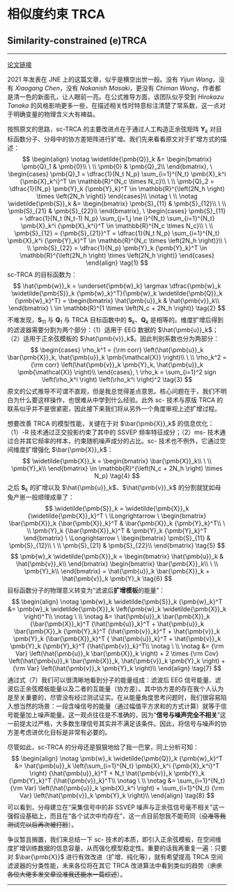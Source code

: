 # 相似度约束 TRCA
## Similarity-constrained (e)TRCA

---

[论文链接][sc-TRCA]

2021 年发表在 JNE 上的这篇文章，似乎是横空出世一般。没有 *Yijun Wang*，没有 *Xiaogang Chen*，没有 *Nakanish Masaki*，更没有 *Chiman Wong*，作者都是清一色的新面孔，让人眼前一亮。在公式推导方面，该团队似乎受到 *Hirokazu Tanaka* 的风格影响更多一些，在描述相关性时特意标注清楚了常系数，这一点对于明确变量的物理含义大有裨益。

按照原文的思路，sc-TRCA 的主要改进点在于通过人工构造正余弦矩阵 $\pmb{Y}_k$ 对目标函数分子、分母中的协方差矩阵进行扩增。我们先来看看原文对于扩增方式的描述：
$$
\begin{align}
\notag
\widetilde{\pmb{Q}}_k &= 
\begin{bmatrix}
\pmb{Q}_1 & \pmb{0}\\ \ \\
\pmb{0} & \pmb{Q}_2\\
\end{bmatrix}, \ 
\begin{cases}
\pmb{Q}_1 = \dfrac{1}{N_t N_p} \sum_{i=1}^{N_t} \pmb{X}_k^i {\pmb{X}_k^i}^T \in \mathbb{R}^{N_c \times N_c}\\
\ \\
\pmb{Q}_2 = \dfrac{1}{N_p} \pmb{Y}_k {\pmb{Y}_k}^T \in \mathbb{R}^{\left(2N_h \right) \times \left(2N_h \right)}
\end{cases}\\
\notag \ \\
\notag
\widetilde{\pmb{S}}_k &= 
\begin{bmatrix}
\pmb{S}_{11} & \pmb{S}_{12}\\ \ \\
\pmb{S}_{21} & \pmb{S}_{22}\\
\end{bmatrix}, \ 
\begin{cases}
\pmb{S}_{11} = \dfrac{1}{N_t (N_t-1) N_p} \sum_{j=1,j \ne i}^{N_t} \sum_{i=1}^{N_t} \pmb{X}_k^i {\pmb{X}_k^i}^T \in \mathbb{R}^{N_c \times N_c}\\
\ \\
\pmb{S}_{12} = {\pmb{S}_{21}}^T = \dfrac{1}{N_t N_p} \sum_{i=1}^{N_t} \pmb{X}_k^i {\pmb{Y}_k}^T \in \mathbb{R}^{N_c \times \left(2N_h \right)}\\
\ \\
\pmb{S}_{22} = \dfrac{1}{N_p} \pmb{Y}_k {\pmb{Y}_k}^T \in \mathbb{R}^{\left(2N_h \right) \times \left(2N_h \right)}
\end{cases}
\end{align}
\tag{1}
$$
sc-TRCA 的目标函数为：
$$
\hat{\pmb{w}}_k = \underset{\pmb{w}_k} \argmax \dfrac{\pmb{w}_k \widetilde{\pmb{S}}_k {\pmb{w}_k}^T}{\pmb{w}_k \widetilde{\pmb{Q}}_k {\pmb{w}_k}^T} = 
\begin{bmatrix}
\hat{\pmb{u}}_k & \hat{\pmb{v}}_k\\
\end{bmatrix} \ 
\in \mathbb{R}^{1 \times \left(N_c + 2N_h \right)}
\tag{2}
$$
不难发现，$\pmb{S}_{11}$ 与 $\pmb{Q}_1$ 与 TRCA 目标函数中的 $\pmb{S}_k$、$\pmb{Q}_k$ 是相等的。维度扩增后得到的滤波器需要分割为两个部分：（1）适用于 EEG 数据的 $\hat{\pmb{u}}_k$；（2）适用于正余弦模板的 $\hat{\pmb{v}}_k$。因此判别系数也分为两部分：
$$
\begin{cases}
\rho_k^1 = {\rm corr} \left(\hat{\pmb{u}}_k \bar{\pmb{X}}_k, \hat{\pmb{u}}_k \pmb{\mathcal{X}} \right)\\
\ \\
\rho_k^2 = {\rm corr} \left(\hat{\pmb{v}}_k \pmb{Y}_k, \hat{\pmb{u}}_k \pmb{\mathcal{X}} \right)\\
\end{cases}, \ \rho_k = \sum_{i=1}^2 sign \left(\rho_k^i \right) \left(\rho_k^i \right)^2
\tag{3}
$$
原文的公式推导不可谓不直观，但是我总觉得差点意思。核心问题在于，我们不明白为什么要这样操作，也很难从中学到什么经验。此外 sc- 技术与原版 TRCA 的联系似乎并不是很紧密，因此接下来我们将从另外一个角度审视上述扩增过程。

想要改善 TRCA 的模型性能，关键在于对 $\bar{\pmb{X}}_k$ 的信息优化：（1）-R 技术通过正交投影约束了其中的 SSVEP 频率特征成分；（2）ms- 技术通过合并其它频率的样本，约束随机噪声成分的占比。sc- 技术也不例外，它通过空间维度扩增强化 $\bar{\pmb{X}}_k$：
$$
\widetilde{\pmb{X}}_k = 
\begin{bmatrix}
\bar{\pmb{X}}_k\\ \ \\ \pmb{Y}_k\\
\end{bmatrix} \in \mathbb{R}^{\left(N_c + 2N_h \right) \times N_p}
\tag{4}
$$
之后 $\pmb{S}_k$ 的扩增以及 $\hat{\pmb{u}}_k$、$\hat{\pmb{v}}_k$ 的分割就犹如母兔产崽一般顺理成章了：
$$
\widetilde{\pmb{S}}_k = \widetilde{\pmb{X}}_k {\widetilde{\pmb{X}}_k}^T \ \Longrightarrow \ 
\begin{bmatrix}
\bar{\pmb{X}}_k {\bar{\pmb{X}}_k}^T & \bar{\pmb{X}}_k {\pmb{Y}_k}^T\\
\ \\
\pmb{Y}_k {\bar{\pmb{X}}_k}^T & \pmb{Y}_k {\pmb{Y}_k}^T
\end{bmatrix} \ \Longrightarrow \
\begin{bmatrix}
\pmb{S}_{11} & \pmb{S}_{12}\\
\ \\
\pmb{S}_{21} & \pmb{S}_{22}\\
\end{bmatrix}
\tag{5}
$$
$$
\pmb{w}_k \widetilde{\pmb{X}}_k = 
\begin{bmatrix}
\hat{\pmb{u}}_k & \hat{\pmb{v}}_k\\
\end{bmatrix}
\begin{bmatrix}
\bar{\pmb{X}}_k\\ \ \\ \pmb{Y}_k\\
\end{bmatrix} = \hat{\pmb{u}}_k \bar{\pmb{X}}_k + \hat{\pmb{v}}_k \pmb{Y}_k
\tag{6}
$$
目标函数分子的物理意义转变为“滤波后**扩增模板**的能量”：
$$
\begin{align}
\notag
\pmb{w}_k \widetilde{\pmb{S}}_k {\pmb{w}_k}^T &= \pmb{w}_k \widetilde{\pmb{X}}_k \left(\pmb{w}_k \widetilde{\pmb{X}}_k \right)^T\\
\notag \ \\
\notag
&= \hat{\pmb{u}}_k \bar{\pmb{X}}_k {\bar{\pmb{X}}_k}^T {\hat{\pmb{u}}_k}^T + \hat{\pmb{u}}_k \bar{\pmb{X}}_k {\pmb{Y}_k}^T {\hat{\pmb{v}}_k}^T + \hat{\pmb{v}}_k \pmb{Y}_k {\bar{\pmb{X}}_k}^T { \hat{\pmb{u}}_k}^T + \hat{\pmb{v}}_k \pmb{Y}_k {\pmb{Y}_k}^T {\hat{\pmb{v}}_k}^T\\
\notag \ \\
\notag
&= {\rm Var} \left(\hat{\pmb{u}}_k \bar{\pmb{X}}_k \right) + 2 \times {\rm Cov} \left(\hat{\pmb{u}}_k \bar{\pmb{X}}_k, \hat{\pmb{v}}_k \pmb{Y}_k \right) + {\rm Var} \left(\hat{\pmb{v}}_k \pmb{Y}_k \right)\\
\end{align}
\tag{7}
$$
通过式（7）我们可以很清晰地看到分子的能量组成：滤波后 EEG 信号能量、滤波后正余弦模板能量以及二者的互能量（协方差）。其中协方差的存在我个人认为是至关重要的，尽管没有经过测试证实。在从能量角度思考问题时，我们很容易陷入想当然的场景：一段含噪信号的能量（通过幅值平方求和的方式计算）就等于信号能量加上噪声能量。这一观点往往是不准确的，因为“**信号与噪声完全不相关**”这一前提太过严格，大多数生理信号其实并不满足该条件。因此，将信号与噪声的协方差考虑进优化目标是非常有必要的。

尽管如此，sc-TRCA 的分母还是狠狠地给了我一巴掌，同上分析可知：
$$
\begin{align}
\notag
\pmb{w}_k \widetilde{\pmb{Q}}_k {\pmb{w}_k}^T &= \hat{\pmb{u}}_k \left(\sum_{i=1}^{N_t} \pmb{X}_k^i {\pmb{X}_k^i}^T \right) {\hat{\pmb{u}}_k}^T + N_t \hat{\pmb{v}}_k \pmb{Y}_k {\pmb{Y}_k}^T {\hat{\pmb{v}}_k}^T\\
\notag \ \\
\notag
&= \sum_{i=1}^{N_t} {\rm Var} \left(\hat{\pmb{u}}_k \pmb{X}_k^i \right) + \sum_{i=1}^{N_t} {\rm Var} \left(\hat{\pmb{v}}_k \pmb{Y}_k \right)\\
\end{align}
\tag{8}
$$
可以看到，分母建立在“采集信号中的非 SSVEP 噪声与正余弦信号毫不相关”这一强假设基础上，而且在“各个试次中均存在”，这一点目前恕我不能苟同（~~没准等我测试完以后再次被打脸~~）。

争议暂且搁置，我们来总结一下 sc- 技术的本质，即引入正余弦模板，在空间维度扩增训练数据的信息容量，从而强化模型稳定性。重要的话我再重复一遍：只要对 $\bar{\pmb{X}}$ 进行有效改进（扩增、纯化等），就有希望提高 TRCA 空间滤波器的分类性能，未来各位将在其它 TRCA 改进算法中看到类似的趋势（~~求求各位大佬多发文章没准我还能水一篇综述~~）。

---

[sc-TRCA]: https://iopscience.iop.org/article/10.1088/1741-2552/abfdfa